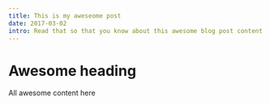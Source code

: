 ```yaml
---
title: This is my aweseome post
date: 2017-03-02
intro: Read that so that you know about this awesome blog post content and so son and so forth...
---
```


# Awesome heading

All awesome content here
